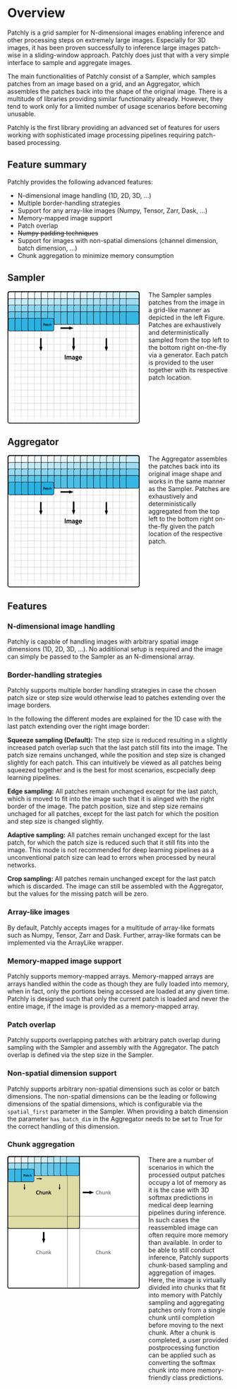 # Overview

Patchly is a grid sampler for N-dimensional images enabling inference and other processing steps on extremely large images. Especially for 3D images, it has been proven successfully to inference large images patch-wise in a sliding-window approach. Patchly does just that with a very simple interface to sample and aggregate images.

The main functionalities of Patchly consist of a Sampler, which samples patches from an image based on a grid, and an Aggregator, which assembles the patches back into the shape of the original image. There is a multitude of libraries providing similar functionality already. However, they tend to work only for a limited number of usage scenarios before becoming unusable. 

Patchly is the first library providing an advanced set of features for users working with sophisticated image processing pipelines requiring patch-based processing.

## Feature summary

Patchly provides the following advanced features:
- N-dimensional image handling (1D, 2D, 3D, ...)
- Multiple border-handling strategies
- Support for any array-like images (Numpy, Tensor, Zarr, Dask, ...)
- Memory-mapped image support
- Patch overlap
- ~~Numpy padding techniques~~
- Support for images with non-spatial dimensions (channel dimension, batch dimension, ...)
- Chunk aggregation to minimize memory consumption

## Sampler

<div style="display: flex; align-items: flex-start;">
  <img src="resources/patch_sampler.png" style="height: 300px; margin-right: 20px;" />
  <div>
    The Sampler samples patches from the image in a grid-like manner as depicted in the left Figure. Patches are exhaustively and deterministically sampled from the top left to the bottom right on-the-fly via a generator. Each patch is provided to the user together with its respective patch location.
  </div>
</div>

## Aggregator

<div style="display: flex; align-items: flex-start;">
  <img src="resources/patch_sampler.png" style="height: 300px; margin-right: 20px;" />
  <div>
    The Aggregator assembles the patches back into its original image shape and works in the same manner as the Sampler. Patches are exhaustively and deterministically aggregated from the top left to the bottom right on-the-fly given the patch location of the respective patch.
  </div>
</div>

## Features

### N-dimensional image handling

Patchly is capable of handling images with arbitrary spatial image dimensions (1D, 2D, 3D, ...). No additiional setup is required and the image can simply be passed to the Sampler as an N-dimensional array.

### Border-handling strategies

Patchly supports multiple border handling strategies in case the chosen patch size or step size would otherwise lead to patches extending over the image borders.

In the following the different modes are explained for the 1D case with the last patch extending over the right image border:

**Squeeze sampling (Default):** The step size is reduced resulting in a slightly increased patch overlap such that the last patch still fits into the image. The patch size remains unchanged, while the position and step size is changed slightly for each patch. This can intuitively be viewed as all patches being squeezed together and is the best for most scenarios, escpecially deep learning pipelines.

**Edge sampling:** All patches remain unchanged except for the last patch, which is moved to fit into the image such that it is alinged with the right border of the image. The patch position, size and step size remains unchaged for all patches, except for the last patch for which the position and step size is changed slightly.

**Adaptive sampling:** All patches remain unchanged except for the last patch, for which the patch size is reduced such that it still fits into the image. This mode is not recommended for deep learning pipelines as a unconventional patch size can lead to errors when processed by neural networks.

**Crop sampling:** All patches remain unchanged except for the last patch which is discarded. The image can still be assembled with the Aggregator, but the values for the missing patch will be zero.


### Array-like images

By default, Patchly accepts images for a multitude of array-like formats such as Numpy, Tensor, Zarr and Dask. Further, array-like formats can be implemented via the ArrayLike wrapper.

### Memory-mapped image support

Patchly supports memory-mapped arrays. Memory-mapped arrays are arrays handled within the code as though they are fully loaded into memory, when in fact, only the portions being accessed are loaded at any given time. Patchly is designed such that only the current patch is loaded and never the entire image, if the image is provided as a memory-mapped array.

### Patch overlap

Patchly supports overlapping patches with arbitrary patch overlap during sampling with the Sampler and assembly with the Aggregator. The patch overlap is defined via the step size in the Sampler.

### Non-spatial dimension support

Patchly supports arbitrary non-spatial dimensions such as color or batch dimensions. The non-spatial dimensions can be the leading or following dimensions of the spatial dimensions, which is configurable via the `spatial_first` parameter in the Sampler. When providing a batch dimension the parameter `has_batch_dim` in the Aggregator needs to be set to True for the correct handling of this dimension.

### Chunk aggregation

<div style="display: flex; align-items: flex-start;">
  <img src="resources/chunk_sampler.png" style="height: 300px; margin-right: 20px;" />
  <div>
    There are a number of scenarios in which the processed output patches occupy a lot of memory as it is the case with 3D softmax predictions in medical deep learning pipelines during inference. In such cases the reassembled image can often require more memory than available. In order to be able to still conduct inference, Patchly supports chunk-based sampling and aggregation of images. Here, the image is virtually divided into chunks that fit into memory with Patchly sampling and aggregating patches only from a single chunk until completion before moving to the next chunk. After a chunk is completed, a user provided postprocessing function can be applied such as converting the softmax chunk into more memory-friendly class predictions.
  </div>
</div>